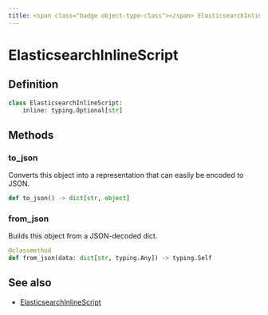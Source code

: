 ```yaml
---
title: <span class="badge object-type-class"></span> ElasticsearchInlineScript
---
```

# <span class="badge object-type-class"></span> ElasticsearchInlineScript

## Definition

```python
class ElasticsearchInlineScript:
    inline: typing.Optional[str]
```
## Methods

### <span class="badge object-method"></span> to_json

Converts this object into a representation that can easily be encoded to JSON.

```python
def to_json() -> dict[str, object]
```

### <span class="badge object-method"></span> from_json

Builds this object from a JSON-decoded dict.

```python
@classmethod
def from_json(data: dict[str, typing.Any]) -> typing.Self
```

## See also

 * <span class="badge builder"></span> [ElasticsearchInlineScript](./builder-ElasticsearchInlineScript.md)
